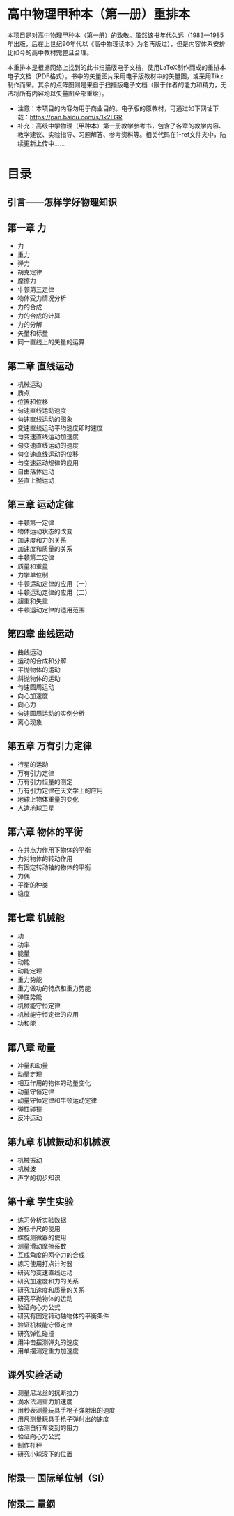 # 高中物理甲种本（第一册）重排本

本项目是对高中物理甲种本（第一册）的致敬。虽然该书年代久远（1983—1985年出版，后在上世纪90年代以《高中物理读本》为名再版过），但是内容体系安排比如今的高中教材完整且合理。

本重排本是根据网络上找到的此书扫描版电子文档，使用LaTeX制作而成的重排本电子文档（PDF格式）。书中的矢量图片采用电子版教材中的矢量图，或采用Tikz制作而来。其余的点阵图则是来自于扫描版电子文档（限于作者的能力和精力，无法将所有内容均以矢量图全部重绘）。

* 注意：本项目的内容勿用于商业目的。电子版的原教材，可通过如下网址下载：https://pan.baidu.com/s/1k2LGR
* 补充：高级中学物理（甲种本）第一册教学参考书，包含了各章的教学内容、教学建议、实验指导、习题解答、参考资料等。相关代码在1-ref文件夹中，陆续更新上传中……


# 目录

## 引言——怎样学好物理知识
## 第一章  力
* 力
* 重力
* 弹力
* 胡克定律
* 摩擦力
* 牛顿第三定律
* 物体受力情况分析
* 力的合成
* 力的合成的计算
* 力的分解
* 矢量和标量
* 同一直线上的矢量的运算

## 第二章  直线运动
* 机械运动
* 质点
* 位置和位移
* 匀速直线运动速度
* 匀速直线运动的图象
* 变速直线运动平均速度即时速度
* 匀变速直线运动加速度
* 匀变速直线运动的速度
* 匀变速直线运动的位移
* 匀变速运动规律的应用
* 自由落体运动
* 竖直上抛运动

## 第三章  运动定律
* 牛顿第一定律
* 物体运动状态的改变  
* 加速度和力的关系    
* 加速度和质量的关系     
* 牛顿第二定律              
* 质量和重量                    
* 力学单位制                     
* 牛顿运动定律的应用（一）       
* 牛顿运动定律的应用（二）         
* 超重和失重                         
* 牛顿运动定律的适用范围

## 第四章  曲线运动
* 曲线运动                     
* 运动的合成和分解                  
* 平抛物体的运动               
* 斜抛物体的运动                  
* 匀速圆周运动                       
* 向心加速度                         
* 向心力                
* 匀速圆周运动的实例分析           
* 离心现象    

                     
## 第五章  万有引力定律
* 行星的运动
* 万有引力定律
* 万有引力恒量的测定
* 万有引力定律在天文学上的应用
* 地球上物体重量的变化
* 人造地球卫星

## 第六章  物体的平衡
* 在共点力作用下物体的平衡
* 力对物体的转动作用
* 有固定转动轴的物体的平衡
* 力偶
* 平衡的种类
* 稳度


## 第七章  机械能
* 功
* 功率
* 能量              
* 动能                      
* 动能定理                     
* 重力势能                         
* 重力做功的特点和重力势能              
* 弹性势能                     
* 机械能守恒定律                     
* 机械能守恒定律的应用             
* 功和能

                         
## 第八章  动量
* 冲量和动量                         
* 动量定理                     
* 相互作用的物体的动量变化         
* 动量守恒定律                    
* 动量守恒定律和牛顿运动定律              
* 弹性碰撞                     
* 反冲运动 

                       
## 第九章  机械振动和机械波
* 机械振动                        
* 机械波                          
* 声学的初步知识  

## 第十章  学生实验
* 练习分析实验数据             
* 游标卡尺的使用             
* 螺旋测微器的使用                  
* 测量滑动摩擦系数                    
* 互成角度的两个力的合成       
* 练习使用打点计时器             
* 研究匀变速直线运动            
* 研究加速度和力的关系            
* 研究加速度和质量的关系       
* 研究平抛物体的运动            
* 验证向心力公式                     
* 研究有固定转动轴物体的平衡条件         
* 验证机械能守恒定律              
* 研究弹性碰撞                     
* 用冲击摆测弹丸的速度          
* 用单摆测定重力加速度    

      
## 课外实验活动
* 测量尼龙丝的抗断拉力            
* 滴水法测重力加速度             
* 用秒表测量玩具手枪子弹射出的速度         
* 用尺测量玩具手枪子弹射出的速度             
* 估测自行车受到的阻力                 
* 验证向心力公式                     
* 制作杆秤                        
* 研究小球滚下的位置   

      
## 附录一  国际单位制（SI）

## 附录二  量纲











